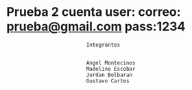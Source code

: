 # Prueba 2  cuenta user: correo: prueba@gmail.com pass:1234

                              Integrantes


                              Angel Montecinos 
                              Madeline Escobar 
                              Jordan Bolbaran
                              Gustavo Cartes
